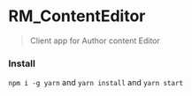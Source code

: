 # RM_ContentEditor
> Client app for Author content Editor

### Install

`npm i -g yarn` and `yarn install` and `yarn start`


